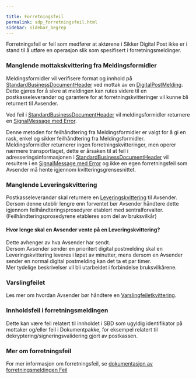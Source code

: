 ```yaml
---

title: Forretningsfeil  
permalink: sdp_forretningsfeil.html
sidebar: sidebar_begrep
---
```



Forretningsfeil er feil som medfører at aktørene i Sikker Digital Post
ikke er i stand til å utføre en operasjon slik som spesifisert i
forretningsmeldinger.

### Manglende mottakskvittering fra Meldingsformidler

Meldingsformidler vil verifisere format og innhold på
[StandardBusinessDocumentHeader](../forretningslag/StandardBusinessDocument/StandardBusinessDocumentHeader.md)
ved mottak av en
[DigitalPostMelding](../meldinger/DigitalPostMelding.md).  
Dette gjøres for å sikre at meldingen kan rutes videre til en
postkasseleverandør og garantere for at forretningskvitteringer vil
kunne bli returnert til Avsender.

Ved feil i
[StandardBusinessDocumentHeader](../forretningslag/StandardBusinessDocument/StandardBusinessDocumentHeader.md)
vil meldingsformidler returnere en [SignalMessage med
Error](../transportlag/SignalMessage/).

Denne metoden for feilhåndtering fra Meldingsformidler er valgt for å gi
en rask, enkel og sikker feilhåndtering fra Meldingsformidler.  
Meldingsformidler returnerer ingen forretningskvitteringer, men operer
nærmere transportlaget, dette er årsaken til at feil i
adresseringsinformasjonen i
[StandardBusinessDocumentHeader](../forretningslag/StandardBusinessDocument/StandardBusinessDocumentHeader.md)
vil resultere i en [SignalMessage med
Error](../transportlag/SignalMessage/) og ikke en egen forretningsfeil
som Avsender må hente igjennom kvitteringsgrensesnittet.

### Manglende Leveringskvittering

Postkasseleverandør skal returnere en
[Leveringskvittering](../meldinger/LeveringsKvittering.md) til Avsender.  
Dersom denne uteblir lengre enn forventet bør Avsender håndtere dette
igjennom feilhåndteringsprosedyrer etablert med sentralforvalter.  
(Feilhåndteringsprosedyrene etableres som del av bruksvilkår)

#### Hvor lenge skal en Avsender vente på en Leveringskvittering?

Dette avhenger av hva Avsender har sendt.  
Dersom Avsender sender en prioritert digital postmelding skal en
Leveringskvittering leveres i løpet av minutter, mens dersom en Avsender
sender en normal digital postmelding kan det ta et par timer.  
Mer tydelige beskrivelser vil bli utarbeidet i forbindelse
bruksvilkårene.

### Varslingfeilet

Les mer om hvordan Avsender bør håndtere en
[Varslingfeiletkvittering](../meldinger/VarslingfeiletKvittering.md).

### Innholdsfeil i forretningsmeldingen

Dette kan være feil relatert til innholdet i SBD som ugyldig
identifikator på mottaker og/eller feil i Dokumentpakke, for eksempel
relatert til dekryptering/signeringsvalidering gjort av postkassen.

### Mer om forretningsfeil

For mer informasjon om forretningsfeil, se [dokumentasjon av
forretningsmeldingen Feil](../meldinger/Feil.md)
